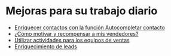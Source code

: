 # Mejoras para su trabajo diario

  * [Enriquecer contactos con la función Autocompletar contacto](optimize/partner_autocomplete.html)
  * [¿Cómo motivar y recompensar a mis vendedores?](optimize/gamification.html)
  * [Utilizar actividades para los equipos de ventas](optimize/utilize_activities.html)
  * [Enriquecimiento de leads](optimize/lead_enrichment.html)

